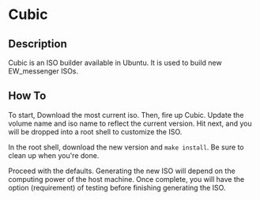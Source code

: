 # Cubic

## Description
Cubic is an ISO builder available in Ubuntu. It is used to build
new EW_messenger ISOs.

## How To
To start, Download the most current iso. Then, fire up Cubic. 
Update the volume name and iso name to reflect the current 
version. Hit next, and you will be dropped into a root shell
to customize the ISO. 

In the root shell, download the new version and `make install`. 
Be sure to clean up when you're done. 

Proceed with the defaults. Generating the new ISO will depend on the 
computing power of the host machine. Once complete, you will have the
option (requirement) of testing before finishing generating the ISO.
